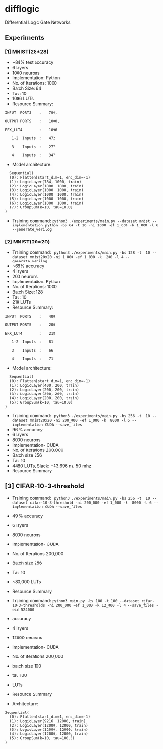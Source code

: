 # difflogic
Differential Logic Gate Networks


## Experiments

### [1] MNIST(28*28)

- ~84% test accuracy
- 6 layers
- 1000 neurons
- Implementation: Python
- No. of Iterations: 1000
- Batch Size: 64
- Tau: 10
- 1096 LUTs
- Resource Summary:
```
INPUT  PORTS    : 	784,

OUTPUT PORTS    : 	1000,

EFX_LUT4        : 	1096

   1-2  Inputs  : 	472

   3    Inputs  : 	277

   4    Inputs  : 	347
```
- Model architecture:
```
  Sequential(
  (0): Flatten(start_dim=1, end_dim=-1)
  (1): LogicLayer(784, 1000, train)
  (2): LogicLayer(1000, 1000, train)
  (3): LogicLayer(1000, 1000, train)
  (4): LogicLayer(1000, 1000, train)
  (5): LogicLayer(1000, 1000, train)
  (6): LogicLayer(1000, 1000, train)
  (7): GroupSum(k=10, tau=10.0)
)
```

- Training command: `python3 ./experiments/main.py --dataset mnist --implementation python -bs 64 -t 10 -ni 1000 -ef 1_000 -k 1_000 -l 6 --generate_verilog`

### [2] MNIST(20*20)

- Training command: ` python3 ./experiments/main.py -bs 128 -t  10 --dataset mnist20x20 -ni 1_000 -ef 1_000 -k  200 -l 4 --generate_verilog`
- ~68% accuracy
- 4 layers
- 200 neurons
- Implementation: Python
- No. of Iterations: 1000
- Batch Size: 128
- Tau: 10
- 218 LUTs
- Resource Summary:
```
INPUT  PORTS    :   400

OUTPUT PORTS    :   200

EFX_LUT4        :   218

   1-2  Inputs  :   81

   3    Inputs  :   66

   4    Inputs  :   71
```
- Model architecture:
```
  Sequential(
  (0): Flatten(start_dim=1, end_dim=-1)
  (1): LogicLayer(400, 200, train)
  (2): LogicLayer(200, 200, train)
  (3): LogicLayer(200, 200, train)
  (4): LogicLayer(200, 200, train)
  (5): GroupSum(k=10, tau=10.0)
)
```

- Training command: ` python3 ./experiments/main.py -bs 256 -t  10 --dataset mnist20x20 -ni 200_000 -ef 1_000 -k  8000 -l 6 --implementation CUDA --save_files`
- 96 % accuracy
- 6 layers
- 8000 neurons
- Implementation- CUDA
- No. of Iterations 200_000
- Batch size 256
- Tau 10
- 4480 LUTs, Slack: +43.696 ns, 50 mhz
- Resource Summary
  

## [3] CIFAR-10-3-threshold


- Training command: ` python3 ./experiments/main.py -bs 256 -t  10 --dataset cifar-10-3-threshold -ni 200_000 -ef 1_000 -k  8000 -l 6 --implementation CUDA --save_files`
- 49 % accuracy
- 6 layers
- 8000 neurons
- Implementation- CUDA
- No. of Iterations 200_000
- Batch size 256
- Tau 10
- ~80,000 LUTs
- Resource Summary


- Training command: `python3 main.py -bs 100 -t 100 --dataset cifar-10-3-thresholds -ni 200_000 -ef 1_000 -k 12_000 -l 4 --save_files -eid 524000` 
-  accuracy
- 4 layers
- 12000 neurons
- Implementation- CUDA
- No. of iterations 200_000
- batch size 100
- tau 100
-  LUTs
-  Resource Summary


- Architecture:
```
Sequential(
  (0): Flatten(start_dim=1, end_dim=-1)
  (1): LogicLayer(9216, 12000, train)
  (2): LogicLayer(12000, 12000, train)
  (3): LogicLayer(12000, 12000, train)
  (4): LogicLayer(12000, 12000, train)
  (5): GroupSum(k=10, tau=100.0)
)
```

